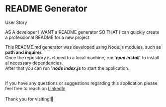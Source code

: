 # README Generator 

User Story

AS A developer
I WANT a README generator
SO THAT I can quickly create a professional README for a new project


This README.md generator was developed using Node.js modules, such as <strong>path and inquirer.</strong><br>
Once the repository is cloned to a local machine, run '<em><strong>npm install</strong></em>' to install al necessary dependencies.<br>
After that you can run '<em><strong>node index.js</strong></em> to start the application.
<br></br>

If you have any questions or suggestions regarding this application please feel free to reach on [LinkedIn](https://www.linkedin.com/in/valeriya-kim/)
<br></br>
Thank you for visiting!💖